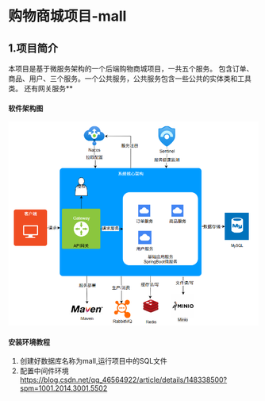 # 购物商城项目-mall

## 1.项目简介

本项目是基于微服务架构的一个后端购物商城项目，一共五个服务。
包含订单、商品、用户、三个服务。一个公共服务，公共服务包含一些公共的实体类和工具类。
还有网关服务**

#### 软件架构图

![ArchitectureDiagram.png](picture%2FArchitectureDiagram.png)

#### 安装环境教程

1. 创建好数据库名称为mall,运行项目中的SQL文件
2. 配置中间件环境
   https://blog.csdn.net/qq_46564922/article/details/148338500?spm=1001.2014.3001.5502
